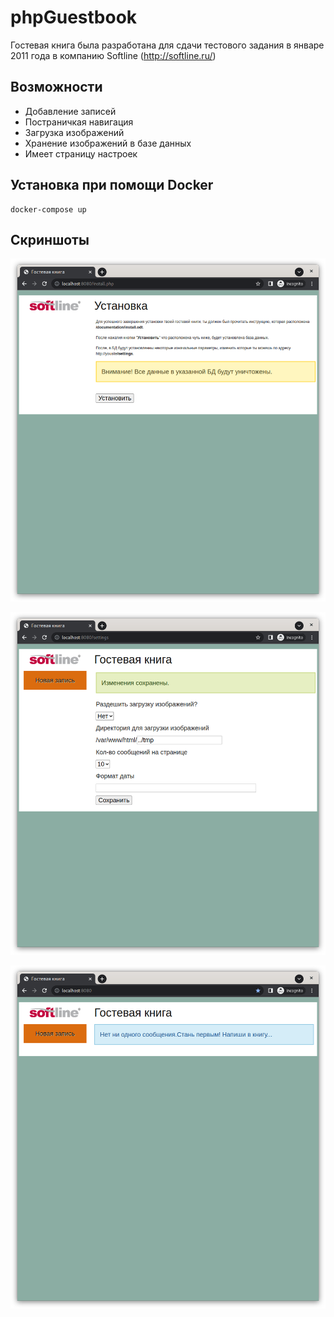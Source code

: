 phpGuestbook
============

Гостевая книга была разработана для сдачи тестового задания в январе 2011 года в компанию Softline (http://softline.ru/)

Возможности
---------------

- Добавление записей
- Постраничкая навигация
- Загрузка изображений
- Хранение изображений в базе данных
- Имеет страницу настроек

Установка при помощи Docker
---------------------------

    docker-compose up

Скриншоты
---------

![Установка](screen0.png)

![Настройка](screen1.png)

![Сообщения](screen2.png)